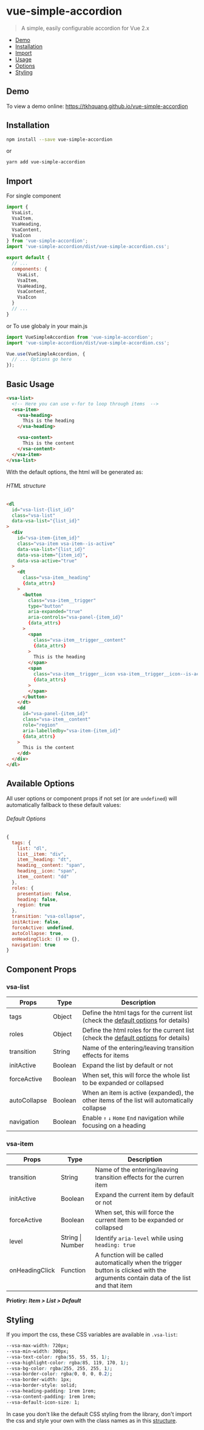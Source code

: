 # vue-simple-accordion

> A simple, easily configurable accordion for Vue 2.x

-   [Demo](#demo)
-   [Installation](#installation)
-   [Import](#import)
-   [Usage](#basic-usage)
-   [Options](#available-options)
-   [Styling](#styling)
## Demo

To view a demo online: <https://tkhquang.github.io/vue-simple-accordion>

## Installation

```bash
npm install --save vue-simple-accordion
```
or

```bash
yarn add vue-simple-accordion
```

## Import

For single component

```javascript
import {
  VsaList,
  VsaItem,
  VsaHeading,
  VsaContent,
  VsaIcon
} from 'vue-simple-accordion';
import 'vue-simple-accordion/dist/vue-simple-accordion.css';

export default {
  // ...
  components: {
    VsaList,
    VsaItem,
    VsaHeading,
    VsaContent,
    VsaIcon
  }
  // ...
}
```

or
To use globaly in your main.js
```javascript
import VueSimpleAccordion from 'vue-simple-accordion';
import 'vue-simple-accordion/dist/vue-simple-accordion.css';

Vue.use(VueSimpleAccordion, {
  // ... Options go here
});
```

## Basic Usage

```html
<vsa-list>
  <!-- Here you can use v-for to loop through items  -->
  <vsa-item>
    <vsa-heading>
      This is the heading
    </vsa-heading>

    <vsa-content>
      This is the content
    </vsa-content>
  </vsa-item>
</vsa-list>
```

With the default options, the html will be generated as:
###### HTML structure
```html
<dl
  id="vsa-list-{list_id}"
  class="vsa-list"
  data-vsa-list="{list_id}"
>
  <div
    id="vsa-item-{item_id}"
    class="vsa-item vsa-item--is-active"
    data-vsa-list="{list_id}"
    data-vsa-item="{item_id}",
    data-vsa-active="true"
  >
    <dt
      class="vsa-item__heading"
      {data_attrs}
    >
      <button
        class="vsa-item__trigger"
        type="button"
        aria-expanded="true"
        aria-controls="vsa-panel-{item_id}"
        {data_attrs}
      >
        <span
          class="vsa-item__trigger__content"
          {data_attrs}
        >
          This is the heading
        </span>
        <span
          class="vsa-item__trigger__icon vsa-item__trigger__icon--is-active"
          {data_attrs}
        >
        </span>
      </button>
    </dt>
    <dd
      id="vsa-panel-{item_id}"
      class="vsa-item__content"
      role="region"
      aria-labelledby="vsa-item-{item_id}"
      {data_attrs}
    >
      This is the content
    </dd>
  </div>
</dl>
```

## Available Options

All user options or component props if not set (or are `undefined`) will automatically fallback to these default values:

###### Default Options
```javascript
{
  tags: {
    list: "dl",
    list__item: "div",
    item__heading: "dt",
    heading__content: "span",
    heading__icon: "span",
    item__content: "dd"
  },
  roles: {
    presentation: false,
    heading: false,
    region: true
  },
  transition: "vsa-collapse",
  initActive: false,
  forceActive: undefined,
  autoCollapse: true,
  onHeadingClick: () => {},
  navigation: true
}
```

## Component Props

### vsa-list

| Props        | Type    | Description                                                                                              |
|--------------|---------|----------------------------------------------------------------------------------------------------------|
| tags         | Object  | Define the html tags for the current list (check the [default options](#default-options) for details)  |
| roles        | Object  | Define the html roles for the current list (check the [default options](#default-options) for details) |
| transition   | String  | Name of the entering/leaving transition effects for items                                                |
| initActive   | Boolean | Expand the list by default or not                                                                        |
| forceActive  | Boolean | When set, this will force the whole list to be expanded or collapsed                                     |
| autoCollapse | Boolean | When an item is active (expanded), the other items of the list will automatically collapse               |
| navigation   | Boolean | Enable `↑` `↓` `Home` `End` navigation while focusing on a heading                                       |

### vsa-item

| Props          | Type     | Description                                                                                                                          |
|----------------|----------|--------------------------------------------------------------------------------------------------------------------------------------|
| transition     | String   | Name of the entering/leaving transition effects for the curren item                                                                  |
| initActive     | Boolean  | Expand the current item by default or not                                                                                            |
| forceActive    | Boolean  | When set, this will force the current item to be expanded or collapsed                                                               |
| level          | String \| Number | Identify `aria-level` while using `heading: true` |
| onHeadingClick | Function | A function will be called automatically when the trigger button is clicked with the arguments contain data of the list and that item |

**Priotiry:** ***Item > List > Default***

## Styling

If you import the css, these CSS variables are available in `.vsa-list`:

```css
--vsa-max-width: 720px;
--vsa-min-width: 300px;
--vsa-text-color: rgba(55, 55, 55, 1);
--vsa-highlight-color: rgba(85, 119, 170, 1);
--vsa-bg-color: rgba(255, 255, 255, 1);
--vsa-border-color: rgba(0, 0, 0, 0.2);
--vsa-border-width: 1px;
--vsa-border-style: solid;
--vsa-heading-padding: 1rem 1rem;
--vsa-content-padding: 1rem 1rem;
--vsa-default-icon-size: 1;
```

In case you don't like the default CSS styling from the library, don't import the css and style your own with the class names as in this [structure](#html-structure).
